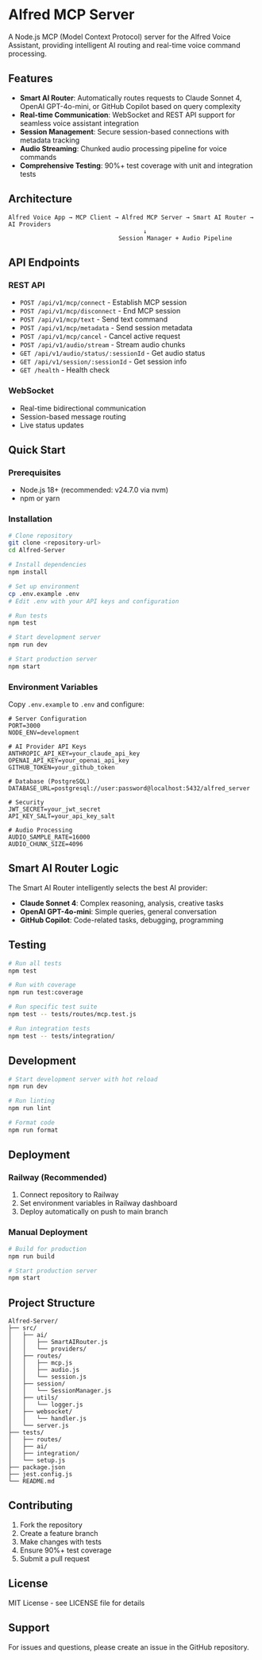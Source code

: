 # Alfred MCP Server

A Node.js MCP (Model Context Protocol) server for the Alfred Voice Assistant, providing intelligent AI routing and real-time voice command processing.

## Features

- **Smart AI Router**: Automatically routes requests to Claude Sonnet 4, OpenAI GPT-4o-mini, or GitHub Copilot based on query complexity
- **Real-time Communication**: WebSocket and REST API support for seamless voice assistant integration
- **Session Management**: Secure session-based connections with metadata tracking
- **Audio Streaming**: Chunked audio processing pipeline for voice commands
- **Comprehensive Testing**: 90%+ test coverage with unit and integration tests

## Architecture

```
Alfred Voice App → MCP Client → Alfred MCP Server → Smart AI Router → AI Providers
                                      ↓
                               Session Manager + Audio Pipeline
```

## API Endpoints

### REST API
- `POST /api/v1/mcp/connect` - Establish MCP session
- `POST /api/v1/mcp/disconnect` - End MCP session
- `POST /api/v1/mcp/text` - Send text command
- `POST /api/v1/mcp/metadata` - Send session metadata
- `POST /api/v1/mcp/cancel` - Cancel active request
- `POST /api/v1/audio/stream` - Stream audio chunks
- `GET /api/v1/audio/status/:sessionId` - Get audio status
- `GET /api/v1/session/:sessionId` - Get session info
- `GET /health` - Health check

### WebSocket
- Real-time bidirectional communication
- Session-based message routing
- Live status updates

## Quick Start

### Prerequisites
- Node.js 18+ (recommended: v24.7.0 via nvm)
- npm or yarn

### Installation

```bash
# Clone repository
git clone <repository-url>
cd Alfred-Server

# Install dependencies
npm install

# Set up environment
cp .env.example .env
# Edit .env with your API keys and configuration

# Run tests
npm test

# Start development server
npm run dev

# Start production server
npm start
```

### Environment Variables

Copy `.env.example` to `.env` and configure:

```env
# Server Configuration
PORT=3000
NODE_ENV=development

# AI Provider API Keys
ANTHROPIC_API_KEY=your_claude_api_key
OPENAI_API_KEY=your_openai_api_key
GITHUB_TOKEN=your_github_token

# Database (PostgreSQL)
DATABASE_URL=postgresql://user:password@localhost:5432/alfred_server

# Security
JWT_SECRET=your_jwt_secret
API_KEY_SALT=your_api_key_salt

# Audio Processing
AUDIO_SAMPLE_RATE=16000
AUDIO_CHUNK_SIZE=4096
```

## Smart AI Router Logic

The Smart AI Router intelligently selects the best AI provider:

- **Claude Sonnet 4**: Complex reasoning, analysis, creative tasks
- **OpenAI GPT-4o-mini**: Simple queries, general conversation
- **GitHub Copilot**: Code-related tasks, debugging, programming

## Testing

```bash
# Run all tests
npm test

# Run with coverage
npm run test:coverage

# Run specific test suite
npm test -- tests/routes/mcp.test.js

# Run integration tests
npm test -- tests/integration/
```

## Development

```bash
# Start development server with hot reload
npm run dev

# Run linting
npm run lint

# Format code
npm run format
```

## Deployment

### Railway (Recommended)

1. Connect repository to Railway
2. Set environment variables in Railway dashboard
3. Deploy automatically on push to main branch

### Manual Deployment

```bash
# Build for production
npm run build

# Start production server
npm start
```

## Project Structure

```
Alfred-Server/
├── src/
│   ├── ai/
│   │   ├── SmartAIRouter.js
│   │   └── providers/
│   ├── routes/
│   │   ├── mcp.js
│   │   ├── audio.js
│   │   └── session.js
│   ├── session/
│   │   └── SessionManager.js
│   ├── utils/
│   │   └── logger.js
│   ├── websocket/
│   │   └── handler.js
│   └── server.js
├── tests/
│   ├── routes/
│   ├── ai/
│   ├── integration/
│   └── setup.js
├── package.json
├── jest.config.js
└── README.md
```

## Contributing

1. Fork the repository
2. Create a feature branch
3. Make changes with tests
4. Ensure 90%+ test coverage
5. Submit a pull request

## License

MIT License - see LICENSE file for details

## Support

For issues and questions, please create an issue in the GitHub repository.
